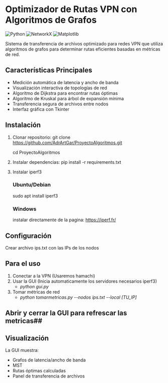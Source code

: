 # Optimizador de Rutas VPN con Algoritmos de Grafos

![Python](https://img.shields.io/badge/Python-3.8%2B-blue)
![NetworkX](https://img.shields.io/badge/NetworkX-2.6+-green)
![Matplotlib](https://img.shields.io/badge/Matplotlib-3.5+-yellowgreen)

Sistema de transferencia de archivos optimizado para redes VPN que utiliza algoritmos de grafos para determinar rutas eficientes basadas en métricas de red.

## Características Principales

- Medición automática de latencia y ancho de banda
- Visualización interactiva de topologías de red
- Algoritmo de Dijkstra para encontrar rutas óptimas
- Algoritmo de Kruskal para árbol de expansión mínima
- Transferencia segura de archivos entre nodos
- Interfaz gráfica con Tkinter

## Instalación

1. Clonar repositorio:
     git clone https://github.com/AdrArtGar/ProyectoAlgoritmos.git

     cd ProyectoAlgoritmos
3. Instalar dependencias:
     pip install -r requirements.txt
4. Instalar iperf3
   ### Ubuntu/Debian
     sudo apt install iperf3
   ### Windows
     instalar directamente de la pagina: https://iperf.fr/

## Configuración
Crear archivo ips.txt con las IPs de los nodos

## Para el uso
1. Conectar a la VPN (Usaremos hamachi)
2. Usar la GUI (Inicia automaticamente los servidores necesarios iperf3)
   - *python gui.py*
3. Tomar métricas de red
   - *python tomarmetricas.py --nodos ips.txt --local [TU_IP]*
## Abrir y cerrar la GUI para refrescar las metricas##

## Visualización
La GUI muestra:
- Grafos de latencia/ancho de banda
- MST
- Rutas óptimas calculadas
- Panel de transferencia de archivos
